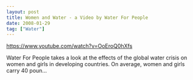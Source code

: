 ```yaml
---
layout: post
title: Women and Water - a Video by Water For People
date: 2008-01-29
tag: ["Water"]
---
```


https://www.youtube.com/watch?v=OoEroQ0hXfs  

Water For People takes a look at the effects of the global water crisis on women and girls in developing countries. On average, women and girls carry 40 poun...
